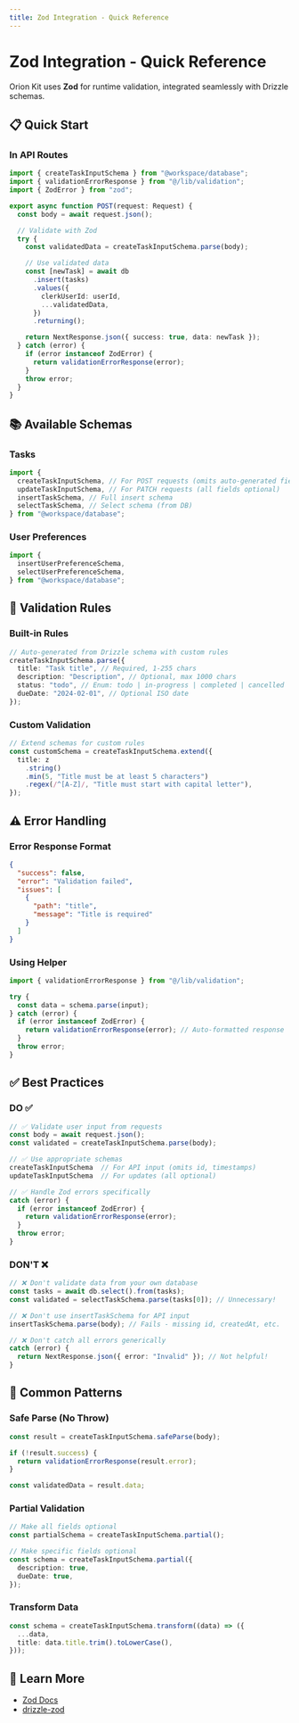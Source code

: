 ```yaml
---
title: Zod Integration - Quick Reference
---
```


# Zod Integration - Quick Reference

Orion Kit uses **Zod** for runtime validation, integrated seamlessly with Drizzle schemas.

## 📋 Quick Start

### In API Routes

```typescript
import { createTaskInputSchema } from "@workspace/database";
import { validationErrorResponse } from "@/lib/validation";
import { ZodError } from "zod";

export async function POST(request: Request) {
  const body = await request.json();

  // Validate with Zod
  try {
    const validatedData = createTaskInputSchema.parse(body);

    // Use validated data
    const [newTask] = await db
      .insert(tasks)
      .values({
        clerkUserId: userId,
        ...validatedData,
      })
      .returning();

    return NextResponse.json({ success: true, data: newTask });
  } catch (error) {
    if (error instanceof ZodError) {
      return validationErrorResponse(error);
    }
    throw error;
  }
}
```

## 📚 Available Schemas

### Tasks

```typescript
import {
  createTaskInputSchema, // For POST requests (omits auto-generated fields)
  updateTaskInputSchema, // For PATCH requests (all fields optional)
  insertTaskSchema, // Full insert schema
  selectTaskSchema, // Select schema (from DB)
} from "@workspace/database";
```

### User Preferences

```typescript
import {
  insertUserPreferenceSchema,
  selectUserPreferenceSchema,
} from "@workspace/database";
```

## 🎯 Validation Rules

### Built-in Rules

```typescript
// Auto-generated from Drizzle schema with custom rules
createTaskInputSchema.parse({
  title: "Task title", // Required, 1-255 chars
  description: "Description", // Optional, max 1000 chars
  status: "todo", // Enum: todo | in-progress | completed | cancelled
  dueDate: "2024-02-01", // Optional ISO date
});
```

### Custom Validation

```typescript
// Extend schemas for custom rules
const customSchema = createTaskInputSchema.extend({
  title: z
    .string()
    .min(5, "Title must be at least 5 characters")
    .regex(/^[A-Z]/, "Title must start with capital letter"),
});
```

## ⚠️ Error Handling

### Error Response Format

```json
{
  "success": false,
  "error": "Validation failed",
  "issues": [
    {
      "path": "title",
      "message": "Title is required"
    }
  ]
}
```

### Using Helper

```typescript
import { validationErrorResponse } from "@/lib/validation";

try {
  const data = schema.parse(input);
} catch (error) {
  if (error instanceof ZodError) {
    return validationErrorResponse(error); // Auto-formatted response
  }
  throw error;
}
```

## ✅ Best Practices

### DO ✅

```typescript
// ✅ Validate user input from requests
const body = await request.json();
const validated = createTaskInputSchema.parse(body);

// ✅ Use appropriate schemas
createTaskInputSchema  // For API input (omits id, timestamps)
updateTaskInputSchema  // For updates (all optional)

// ✅ Handle Zod errors specifically
catch (error) {
  if (error instanceof ZodError) {
    return validationErrorResponse(error);
  }
  throw error;
}
```

### DON'T ❌

```typescript
// ❌ Don't validate data from your own database
const tasks = await db.select().from(tasks);
const validated = selectTaskSchema.parse(tasks[0]); // Unnecessary!

// ❌ Don't use insertTaskSchema for API input
insertTaskSchema.parse(body); // Fails - missing id, createdAt, etc.

// ❌ Don't catch all errors generically
catch (error) {
  return NextResponse.json({ error: "Invalid" }); // Not helpful!
}
```

## 🔧 Common Patterns

### Safe Parse (No Throw)

```typescript
const result = createTaskInputSchema.safeParse(body);

if (!result.success) {
  return validationErrorResponse(result.error);
}

const validatedData = result.data;
```

### Partial Validation

```typescript
// Make all fields optional
const partialSchema = createTaskInputSchema.partial();

// Make specific fields optional
const schema = createTaskInputSchema.partial({
  description: true,
  dueDate: true,
});
```

### Transform Data

```typescript
const schema = createTaskInputSchema.transform((data) => ({
  ...data,
  title: data.title.trim().toLowerCase(),
}));
```

## 📖 Learn More

- [Zod Docs](https://zod.dev/)
- [drizzle-zod](https://orm.drizzle.team/docs/zod)
